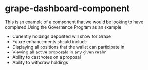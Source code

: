 # grape-dashboard-component
This is an example of a component that we would be looking to have completed
Using the Governance Program as an example

- Currently holdings deposited will show for Grape
- Future enhancements should include
-   Displaying all positions that the wallet can participate in
-   Viewing all active proposals in any given realm
-   Ability to cast votes on a proposal
-   Ability to withdraw holdings
